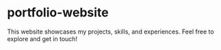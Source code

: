 # portfolio-website
This website showcases my projects, skills, and experiences. Feel free to explore and get in touch!


